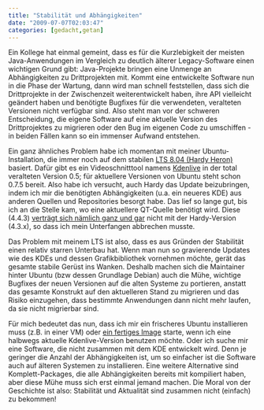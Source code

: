```yaml
---
title: "Stabilität und Abhängigkeiten"
date: "2009-07-07T02:03:47"
categories: [gedacht,getan]
---
```


Ein Kollege hat einmal gemeint, dass es für die Kurzlebigkeit der meisten Java-Anwendungen im Vergleich zu deutlich älterer Legacy-Software einen wichtigen Grund gibt: Java-Projekte bringen eine Unmenge an Abhängigkeiten zu Drittprojekten mit. Kommt eine entwickelte Software nun in die Phase der Wartung, dann wird man schnell feststellen, dass sich die Drittprojekte in der Zwischenzeit weiterentwickelt haben, ihre API vielleicht geändert haben und benötigte Bugfixes für die verwendeten, veralteten Versionen nicht verfügbar sind. Also steht man vor der schweren Entscheidung, die eigene Software auf eine aktuelle Version des Drittprojektes zu migrieren oder den Bug im eigenen Code zu umschiffen - in beiden Fällen kann so ein immenser Aufwand entstehen.

Ein ganz ähnliches Problem habe ich momentan mit meiner Ubuntu-Installation, die immer noch auf dem stabilen [LTS 8.04 (Hardy Heron)](/blog/2008/04/26/der-reiher-ist-gelandet/) basiert. Dafür gibt es ein Videoschnitttool namens [Kdenlive](http://www.kdenlive.org/) in der total veralteten Version 0.5; für aktuellere Versionen von Ubuntu steht schon 0.7.5 bereit. Also habe ich versucht, auch Hardy das Update beizubringen, indem ich mir die benötigten Abhängigkeiten (u.a. ein neueres KDE) aus anderen Quellen und Repositories besorgt habe. Das lief so lange gut, bis ich an die Stelle kam, wo eine aktuellere QT-Quelle benötigt wird. Diese (4.4.3) [verträgt sich nämlich ganz und gar](http://ubuntuforums.org/showthread.php?t=1078326) nicht mit der Hardy-Version (4.3.x), so dass ich mein Unterfangen abbrechen musste.

Das Problem mit meinem LTS ist also, dass es aus Gründen der Stabilität einen relativ starren Unterbau hat. Wenn man nun so gravierende Updates wie des KDEs und dessen Grafikbibliothek vornehmen möchte, gerät das gesamte stabile Gerüst ins Wanken. Deshalb machen sich die Maintainer hinter Ubuntu (bzw dessen Grundlage Debian) auch die Mühe, wichtige Bugfixes der neuen Versionen auf die alten Systeme zu portieren, anstatt das gesamte Konstrukt auf den aktuelleren Stand zu migrieren und das Risiko einzugehen, dass bestimmte Anwendungen dann nicht mehr laufen, da sie nicht migrierbar sind.

Für mich bedeutet das nun, dass ich mir ein frischeres Ubuntu installieren muss (z.B. in einer VM) oder [ein fertiges Image](http://www.kdenlive.org/user-manual/downloading-and-installing-kdenlive/live-demonstration-dvd-or-usb-storage) starte, wenn ich eine halbwegs aktuelle Kdenlive-Version benutzen möchte. Oder ich suche mir eine Software, die nicht zusammen mit dem KDE entwickelt wird. Denn je geringer die Anzahl der Abhängigkeiten ist, um so einfacher ist die Software auch auf älteren Systemen zu installieren. Eine weitere Alternative sind Komplett-Packages, die alle Abhängigkeiten bereits mit kompiliert haben, aber diese Mühe muss sich erst einmal jemand machen. Die Moral von der Geschichte ist also: Stabilität und Aktualität sind zusammen nicht (einfach) zu bekommen!
